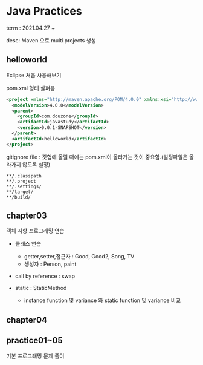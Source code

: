 # Java Practices

term : 2021.04.27 ~ 

desc: Maven 으로 multi projects 생성

## helloworld
Eclipse 처음 사용해보기

pom.xml 형태 살펴봄
```xml
<project xmlns="http://maven.apache.org/POM/4.0.0" xmlns:xsi="http://www.w3.org/2001/XMLSchema-instance" xsi:schemaLocation="http://maven.apache.org/POM/4.0.0 https://maven.apache.org/xsd/maven-4.0.0.xsd">
  <modelVersion>4.0.0</modelVersion>
  <parent>
    <groupId>com.douzone</groupId>
    <artifactId>javastudy</artifactId>
    <version>0.0.1-SNAPSHOT</version>
  </parent>
  <artifactId>helloworld</artifactId>
</project>
```

gitignore file : 깃헙에 올릴 때에는 pom.xml이 올라가는 것이 중요함.(설정파일은 올라가지 않도록 설정)
```
**/.classpath
**/.project
**/.settings/
**/target/
**/build/
```

## chapter03
객체 지향 프로그래밍 연습

* 클래스 연습
	* getter,setter,접근자 : Good, Good2, Song, TV
	* 생성자 : Person, paint

* call by reference : swap

* static : StaticMethod
	* instance function 및 variance 와 static function 및 variance 비교

## chapter04

## practice01~05
기본 프로그래밍 문제 풀이